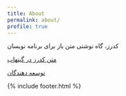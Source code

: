 ```yaml
---
title: About
permalink: about/
profile: true
---
```


کدرز، گاه نوشتی متن باز برای برنامه نویسان

[متن کدرز در گیتهاب](https://github.com/coderz-ir/coderz)

[توسعه دهندگان](https://github.com/coderz-ir/coderz/graphs/contributors)


{% include footer.html %}
